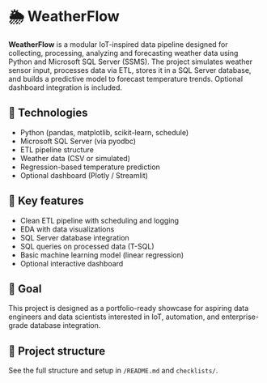 # 🌦️ WeatherFlow

**WeatherFlow** is a modular IoT-inspired data pipeline designed for collecting, processing, analyzing and forecasting weather data using Python and Microsoft SQL Server (SSMS). The project simulates weather sensor input, processes data via ETL, stores it in a SQL Server database, and builds a predictive model to forecast temperature trends. Optional dashboard integration is included.

## 🔧 Technologies
- Python (pandas, matplotlib, scikit-learn, schedule)
- Microsoft SQL Server (via pyodbc)
- ETL pipeline structure
- Weather data (CSV or simulated)
- Regression-based temperature prediction
- Optional dashboard (Plotly / Streamlit)

## 🎯 Key features
- Clean ETL pipeline with scheduling and logging
- EDA with data visualizations
- SQL Server database integration
- SQL queries on processed data (T-SQL)
- Basic machine learning model (linear regression)
- Optional interactive dashboard

## 🚀 Goal
This project is designed as a portfolio-ready showcase for aspiring data engineers and data scientists interested in IoT, automation, and enterprise-grade database integration.

## 📂 Project structure
See the full structure and setup in `/README.md` and `checklists/`.
